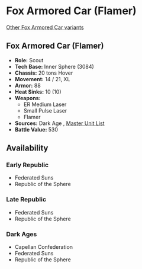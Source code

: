 # Fox Armored Car (Flamer) 

[Other Fox Armored Car variants](../fox_armored_car.md) 

## Fox Armored Car (Flamer) 

- **Role:** Scout 
- **Tech Base:** Inner Sphere (3084) 
- **Chassis:** 20 tons Hover 
- **Movement:** 14 / 21, XL 
- **Armor:** 88 
- **Heat Sinks:** 10 (10) 
- **Weapons:** 
  - ER Medium Laser 
  - Small Pulse Laser 
  - Flamer 
- **Sources:** Dark Age , [Master Unit List](http://masterunitlist.info/Unit/Details/1150/fox-armored-car-flamer) 
- **Battle Value:** 530 

## Availability 

### Early Republic 

- Federated Suns 
- Republic of the Sphere 

### Late Republic 

- Federated Suns 
- Republic of the Sphere 

### Dark Ages 

- Capellan Confederation 
- Federated Suns 
- Republic of the Sphere 

